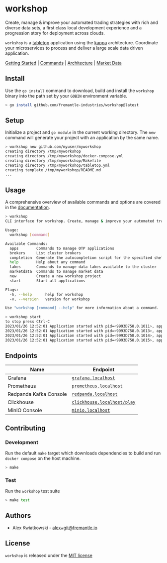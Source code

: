 # workshop

Create, manage & improve your automated trading strategies with rich and diverse data sets, a
first class local development experience and a progression story for deployment across clouds.

`workshop` is a [tabletop](https://github.com/fremantle-industries/tabletop) application using
the [kappa](https://milinda.pathirage.org/kappa-architecture.com) architecture. Coordinate your
microservices to process and deliver a large scale data driven application.

[Getting Started](./docs/GETTING_STARTED.md) | [Commands](./docs/COMMANDS.md) | [Architecture](./docs/ARCHITECTURE.md) | [Market Data](./docs/MARKET_DATA.md)

## Install

Use the `go install` command to download, build and install the `workshop` binary into the path
set by your `GOBIN` environment variable.

```bash
> go install github.com/fremantle-industries/workshop@latest
```

## Setup

Initialize a project and `go module` in the current working directory. The `new` command
will generate your project with an application by the same name.

```bash
> workshop new github.com/myuser/myworkshop
creating directory /tmp/myworkshop
creating directory /tmp/myworkshop/docker-compose.yml
creating directory /tmp/myworkshop/Makefile
creating directory /tmp/myworkshop/tabletop.yml
creating template /tmp/myworkshop/README.md
...
```

## Usage

A comprehensive overview of available commands and options are covered in the [documentation](./docs/COMMANDS.md).

```bash
> workshop
CLI interface for workshop. Create, manage & improve your automated trading strategies.

Usage:
  workshop [command]

Available Commands:
  apps        Commands to manage OTP applications
  brokers     List cluster brokers
  completion  Generate the autocompletion script for the specified shell
  help        Help about any command
  lakes       Commands to manage data lakes available to the cluster
  marketdata  Commands to manage market data
  new         Create a new workshop project
  start       Start all applications

Flags:
  -h, --help      help for workshop
  -v, --version   version for workshop

Use "workshop [command] --help" for more information about a command.
```

```bash
> workshop start
to stop press Ctrl-C
2023/01/26 12:52:01 Application started with pid=<9993D758.0.1011>, app_name="marketdata", node_name="nodename@localhost"
2023/01/26 12:52:01 Application started with pid=<9993D758.0.1013>, app_name="orderbook", node_name="nodename@localhost"
2023/01/26 12:52:01 Application started with pid=<9993D758.0.1014>, app_name="process", node_name="nodename@localhost"
2023/01/26 12:52:01 Application started with pid=<9993D758.0.1015>, app_name="deliver", node_name="nodename@localhost"
```

## Endpoints

| Name                       | Endpoint                                                        |
| ---------------------------| --------------------------------------------------------------- |
| Grafana                    | [`grafana.localhost`](http://grafana.localhost)                 |
| Prometheus                 | [`prometheus.localhost`](http://prometheus.localhost)           |
| Redpanda Kafka Console     | [`redpanda.localhost`](http://redpanda.localhost)               |
| Clickhouse                 | [`clickhouse.localhost/play`](http://clickhouse.localhost/play) |
| MinIO Console              | [`minio.localhost`](http://minio.localhost)                     |

## Contributing

### Development

Run the default `make` target which downloads dependencies to build and run
`docker compose` on the host machine.

```bash
> make
```

### Test

Run the `workshop` test suite

```bash
> make test
```

## Authors

- Alex Kwiatkowski - alex+git@fremantle.io

## License

`workshop` is released under the [MIT license](./LICENSE.md)
